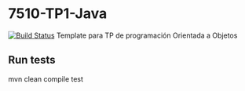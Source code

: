 # 7510-TP1-Java
[![Build Status](https://travis-ci.org/ordonezf/7510-TP1-Java.svg?branch=master)](https://travis-ci.org/ordonezf/7510-TP1-Java)
Template para TP de programación Orientada a Objetos

## Run tests
mvn clean compile test

